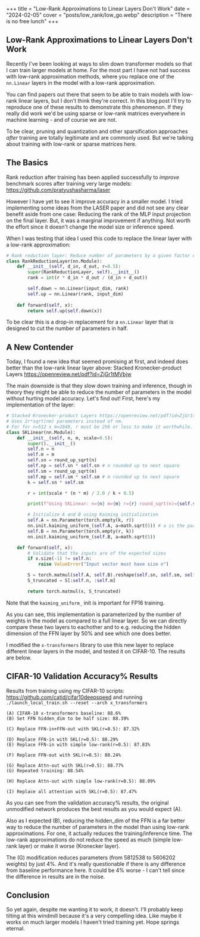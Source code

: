 +++
title = "Low-Rank Approximations to Linear Layers Don't Work"
date = "2024-02-05"
cover = "posts/low_rank/low_go.webp"
description = "There is no free lunch"
+++


## Low-Rank Approximations to Linear Layers Don't Work

Recently I've been looking at ways to slim down transformer models so that I can train larger models at home.  For the most part I have not had success with low-rank approximation methods, where you replace one of the `nn.Linear` layers in the model with a low-rank approximation.

You can find papers out there that seem to be able to train models with low-rank linear layers, but I don't think they're correct.  In this blog post I'll try to reproduce one of these results to demonstrate this phenomenon.  If they really did work we'd be using sparse or low-rank matrices everywhere in machine learning - and of course we are not.

To be clear, pruning and quantization and other sparsification approaches *after* training are totally legitimate and are commonly used.  But we're talking about training with low-rank or sparse matrices here.


## The Basics

Rank reduction after training has been applied successfully to *improve* benchmark scores after training very large models: https://github.com/pratyushasharma/laser

However I have yet to see it improve accuracy in a smaller model.  I tried implementing some ideas from the LASER paper and did not see any clear benefit aside from one case: Reducing the rank of the MLP input projection on the final layer.  But, it was a marginal improvement if anything.  Not worth the effort since it doesn't change the model size or inference speed.

When I was testing that idea I used this code to replace the linear layer with a low-rank approximation:

```python
# Rank reduction layer: Reduce number of parameters by a given factor e.g. 0.5 = 50% smaller model.
class RankReductionLayer(nn.Module):
    def __init__(self, d_in, d_out, r=0.5):
        super(RankReductionLayer, self).__init__()
        rank = int(r * d_in * d_out / (d_in + d_out))

        self.down = nn.Linear(input_dim, rank)
        self.up = nn.Linear(rank, input_dim)
    
    def forward(self, x):
        return self.up(self.down(x))
```

To be clear this is a drop-in replacement for a `nn.Linear` layer that is designed to cut the number of parameters in half.


## A New Contender

Today, I found a new idea that seemed promising at first, and indeed does better than the low-rank linear layer above: Stacked Kronecker-product Layers https://openreview.net/pdf?id=ZjGr1tMVbjw

The main downside is that they slow down training and inference, though in theory they might be able to reduce the number of parameters in the model without hurting model accuracy.  Let's find out!  First, here's my implementation of the layer:

```python
# Stacked Kronecker-product Layers https://openreview.net/pdf?id=ZjGr1tMVbjw
# Uses 2r*sqrt(nm) parameters instead of nm.
# For for n=512 x m=2048, r must be 256 or less to make it worthwhile.
class SKLinear(nn.Module):
    def __init__(self, n, m, scale=0.5):
        super().__init__()
        self.n = n
        self.m = m
        self.sn = round_up_sqrt(n)
        self.np = self.sn * self.sn # n rounded up to next square
        self.sm = round_up_sqrt(m)
        self.mp = self.sm * self.sm # m rounded up to next square
        k = self.sn * self.sm

        r = int(scale * (n * m) / 2.0 / k + 0.5)

        print(f"Using SKLinear: n={n} m={m} r={r} round_sqrt(n)={self.sn} round_sqrt(m)={self.sm} n'={self.np} m'={self.mp} k={k} reduction={(2 * r * k) * 100.0 / (n * m)}%")

        # Initialize A and B using Kaiming initialization
        self.A = nn.Parameter(torch.empty(k, r))
        nn.init.kaiming_uniform_(self.A, a=math.sqrt(5)) # a is the parameter for the ReLU
        self.B = nn.Parameter(torch.empty(r, k))
        nn.init.kaiming_uniform_(self.B, a=math.sqrt(5))

    def forward(self, x):
        # Validate that the inputs are of the expected sizes
        if x.size(-1) != self.n:
            raise ValueError("Input vector must have size n")

        S = torch.matmul(self.A, self.B).reshape(self.sn, self.sm, self.sn, self.sm).transpose(1, 2).reshape(self.np, self.mp)
        S_truncated = S[:self.n, :self.m]

        return torch.matmul(x, S_truncated)
```

Note that the `kaiming_uniform_` init is important for FP16 training.

As you can see, this implementation is parameterized by the number of weights in the model as compared to a full linear layer.  So we can directly compare these two layers to eachother and to e.g. reducing the hidden dimension of the FFN layer by 50% and see which one does better.

I modified the `x-transformers` library to use this new layer to replace different linear layers in the model, and tested it on CIFAR-10.  The results are below.


## CIFAR-10 Validation Accuracy% Results

Results from training using my CIFAR-10 scripts: https://github.com/catid/cifar10deepspeed and running `./launch_local_train.sh --reset --arch x_transformers`

```
(A) CIFAR-10 x-transformers baseline: 88.6%
(B) Set FFN hidden_dim to be half size: 88.39%

(C) Replace FFN-in+FFN-out with SKL(r=0.5): 87.32% 

(D) Replace FFN-in with SKL(r=0.5): 88.29%
(E) Replace FFN-in with simple low-rank(r=0.5): 87.83% 

(F) Replace FFN-out with SKL(r=0.5): 88.24% 

(G) Replace Attn-out with SKL(r=0.5): 88.77%
(G) Repeated training: 88.54%

(H) Replace Attn-out with simple low-rank(r=0.5): 88.09% 

(I) Replace all attention with SKL(r=0.5): 87.47% 
```

As you can see from the validation accuracy% results, the original unmodified network produces the best results as you would expect (A).

Also as I expected (B), reducing the hidden_dim of the FFN is a far better way to reduce the number of parameters in the model than using low-rank approximations.  For one, it actually reduces the training/inference time.  The low-rank approximations do not reduce the speed as much (simple low-rank layer) or make it worse (Kronecker layer).

The (G) modification reduces parameters (from 5812538 to 5606202 weights) by just 4%.  And it's really questionable if there is any difference from baseline performance here.  It could be 4% worse - I can't tell since the difference in results are in the noise.


## Conclusion

So yet again, despite me wanting it to work, it doesn't.  I'll probably keep tilting at this windmill because it's a very compelling idea.  Like maybe it works on much larger models I haven't tried training yet.  Hope springs eternal.

